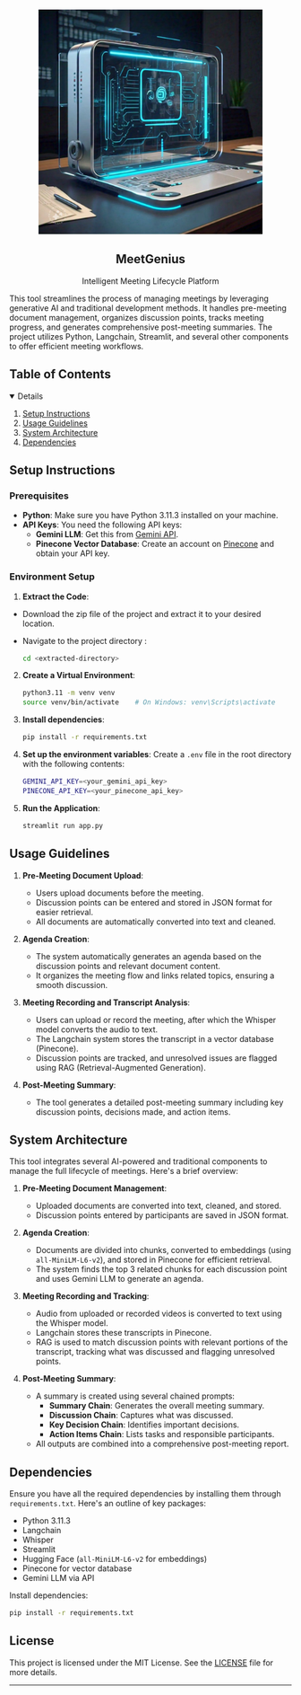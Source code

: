 <br />
<p align="center">
	<img src="./assets/logo.jpg" alt="Logo" width="400">
	<h2 align="center">MeetGenius</h2>

  <p align="center">
    Intelligent Meeting Lifecycle Platform
    <br/>
  </p>
</p>

This tool streamlines the process of managing meetings by leveraging generative AI and traditional development methods. It handles pre-meeting document management, organizes discussion points, tracks meeting progress, and generates comprehensive post-meeting summaries. The project utilizes Python, Langchain, Streamlit, and several other components to offer efficient meeting workflows.

<!-- TABLE OF CONTENTS -->
## Table of Contents
<details open="open">
  
  <ol>
    <li>
      <a href="#Setup-Instructionsn">Setup Instructions</a>
    </li>
    <li>
      <a href="#Usage-Guidelines">Usage Guidelines</a>
    </li>
    <li>
      <a href="#System-Architecture">System Architecture</a>
    </li>
    <li>
      <a href="#Dependencies">Dependencies</a>
    </li>
  </ol>
</details>

## Setup Instructions

### Prerequisites
- **Python**: Make sure you have Python 3.11.3 installed on your machine.
- **API Keys**: You need the following API keys:
  - **Gemini LLM**: Get this from [Gemini API](https://ai.google.dev/).
  - **Pinecone Vector Database**: Create an account on [Pinecone](https://www.pinecone.io/) and obtain your API key.

### Environment Setup
1. **Extract the Code**:
  - Download the zip file of the project and extract it to your desired location.
  - Navigate to the project directory :

    ```bash
    cd <extracted-directory>
    ```

2. **Create a Virtual Environment**:
   ```bash
   python3.11 -m venv venv
   source venv/bin/activate    # On Windows: venv\Scripts\activate
   ```

3. **Install dependencies**:
   ```bash
   pip install -r requirements.txt
   ```

4. **Set up the environment variables**:
   Create a `.env` file in the root directory with the following contents:
   ```bash
   GEMINI_API_KEY=<your_gemini_api_key>
   PINECONE_API_KEY=<your_pinecone_api_key>
   ```

5. **Run the Application**:
   ```bash
   streamlit run app.py
   ```

## Usage Guidelines

1. **Pre-Meeting Document Upload**:
   - Users upload documents before the meeting.
   - Discussion points can be entered and stored in JSON format for easier retrieval.
   - All documents are automatically converted into text and cleaned.

2. **Agenda Creation**:
   - The system automatically generates an agenda based on the discussion points and relevant document content.
   - It organizes the meeting flow and links related topics, ensuring a smooth discussion.

3. **Meeting Recording and Transcript Analysis**:
   - Users can upload or record the meeting, after which the Whisper model converts the audio to text.
   - The Langchain system stores the transcript in a vector database (Pinecone).
   - Discussion points are tracked, and unresolved issues are flagged using RAG (Retrieval-Augmented Generation).

4. **Post-Meeting Summary**:
   - The tool generates a detailed post-meeting summary including key discussion points, decisions made, and action items.

## System Architecture

This tool integrates several AI-powered and traditional components to manage the full lifecycle of meetings. Here's a brief overview:

1. **Pre-Meeting Document Management**:
   - Uploaded documents are converted into text, cleaned, and stored.
   - Discussion points entered by participants are saved in JSON format.

2. **Agenda Creation**:
   - Documents are divided into chunks, converted to embeddings (using `all-MiniLM-L6-v2`), and stored in Pinecone for efficient retrieval.
   - The system finds the top 3 related chunks for each discussion point and uses Gemini LLM to generate an agenda.

3. **Meeting Recording and Tracking**:
   - Audio from uploaded or recorded videos is converted to text using the Whisper model.
   - Langchain stores these transcripts in Pinecone.
   - RAG is used to match discussion points with relevant portions of the transcript, tracking what was discussed and flagging unresolved points.

4. **Post-Meeting Summary**:
   - A summary is created using several chained prompts:
     - **Summary Chain**: Generates the overall meeting summary.
     - **Discussion Chain**: Captures what was discussed.
     - **Key Decision Chain**: Identifies important decisions.
     - **Action Items Chain**: Lists tasks and responsible participants.
   - All outputs are combined into a comprehensive post-meeting report.

## Dependencies

Ensure you have all the required dependencies by installing them through `requirements.txt`. Here's an outline of key packages:
- Python 3.11.3
- Langchain
- Whisper
- Streamlit
- Hugging Face (`all-MiniLM-L6-v2` for embeddings)
- Pinecone for vector database
- Gemini LLM via API

Install dependencies:
```bash
pip install -r requirements.txt
```

## License

This project is licensed under the MIT License. See the [LICENSE](LICENSE) file for more details.

---
